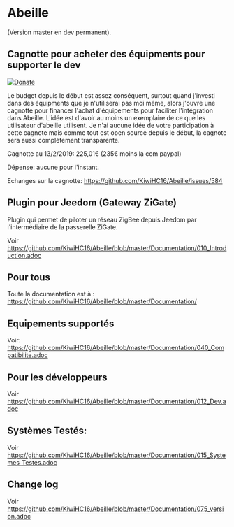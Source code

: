# Abeille

(Version master en dev permanent).

## Cagnotte pour acheter des équipments pour supporter le dev

[![Donate](https://img.shields.io/badge/Donate-PayPal-green.svg)](https://paypal.me/KiwiHC16)

Le budget depuis le début est assez conséquent, surtout quand j'investi dans des équipments que je n'utiliserai pas moi même, alors j'ouvre une cagnotte pour financer l'achat d'équipements pour faciliter l'intégration dans Abeille. L'idée est d'avoir au moins un exemplaire de ce que les utilisateur d'abeille utilisent.
Je n'ai aucune idée de votre participation à cette cagnote mais comme tout est open source depuis le début, la cagnote sera aussi complètement transparente.

Cagnotte au 13/2/2019: 225,01€ (235€ moins la com paypal)

Dépense: aucune pour l'instant.

Echanges sur la cagnotte: https://github.com/KiwiHC16/Abeille/issues/584

## Plugin pour Jeedom (Gateway ZiGate)

Plugin qui permet de piloter un réseau ZigBee depuis Jeedom par l'intermédiaire de la passerelle ZiGate.

Voir https://github.com/KiwiHC16/Abeille/blob/master/Documentation/010_Introduction.adoc

## Pour tous

Toute la documentation est à : https://github.com/KiwiHC16/Abeille/blob/master/Documentation/

## Equipements supportés

Voir: https://github.com/KiwiHC16/Abeille/blob/master/Documentation/040_Compatibilite.adoc

## Pour les développeurs

Voir https://github.com/KiwiHC16/Abeille/blob/master/Documentation/012_Dev.adoc

## Systèmes Testés:

Voir https://github.com/KiwiHC16/Abeille/blob/master/Documentation/015_Systemes_Testes.adoc

## Change log

Voir https://github.com/KiwiHC16/Abeille/blob/master/Documentation/075_version.adoc

